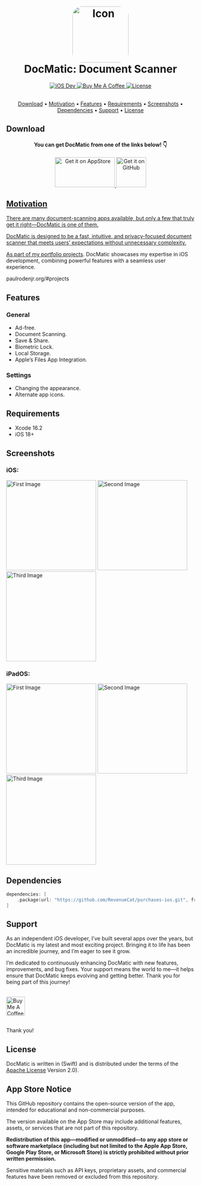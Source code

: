 <h1 align="center">
    <img src="Images/github1024.png" alt="Icon" width="150" style="border-radius: 25px"/>
    <br />
    <b>DocMatic: Document Scanner</b>
</h1>

<div align="center">
    <a href="https://developer.apple.com">
        <img src="Images/Badges/IOS.svg" alt="iOS Dev" />
    </a>
    <a href="https://buymeacoffee.com/paulrodenjr">
        <img src="Images/Badges/BMC.svg" alt="Buy Me A Coffee" />
    </a>
    <a href="https://github.com/RodenPaul86/DocMatic/blob/main/LICENSE">
        <img src="Images/Badges/Apache.svg" alt="License" />
    </a>
</div>

<br />

<p align="center">
    <a href="#download">Download</a>
    •
    <a href="#features">Motivation</a>
    •    
    <a href="#features">Features</a>
    •    
    <a href="#requirements">Requirements</a>
    •    
    <a href="#screenshots">Screenshots</a>
    •
    <a href="#support">Dependencies</a>
    •
    <a href="#support">Support</a>
    •    
    <a href="#license">License</a>
</p>

## Download

<div align="center">
    <h4><b>You can get DocMatic from one of the links below! 👇</b></h4>
    <a href="https://apps.apple.com/us/app/docmatic-document-scanner/id6740615012">
        <img src="Images/Badges/download-appstore/black_appstore_badge.svg" alt="Get it on AppStore" width= "160" height="80" />
    </a>
    <a href="https://github.com/RodenPaul86/DocMatic/releases/tag/v1.1.1">
        <img src="Images/Badges/github-badge.png" alt="Get it on GitHub" height="80" />
</div>

## Motivation

<p>
There are many document-scanning apps available, but only a few that truly get it right—DocMatic is one of them.

DocMatic is designed to be a fast, intuitive, and privacy-focused document scanner that meets users’ expectations without unnecessary complexity.

As part of my [portfolio projects](https://paulrodenjr.org/#projects). DocMatic showcases my expertise in iOS development, combining powerful features with a seamless user experience.
</p>

paulrodenjr.org/#projects


## Features

### General

* Ad-free.
* Document Scanning.
* Save & Share.
* Biometric Lock.
* Local Storage.
* Apple’s Files App Integration.

### Settings

* Changing the appearance.
* Alternate app icons.
  
## Requirements

- Xcode 16.2
- iOS 18+

## Screenshots

<div align="left">
    <h3><b>iOS:</b></h3>
    <div align="left">
    <img src="Images/Screenshots/IMG_iphone16_01.png" alt="First Image" width="240" />
    </a>
    <img src="Images/Screenshots/IMG_iphone16_02.png" alt="Second Image" width="240" />
    </a>
    <img src="Images/Screenshots/IMG_iphone16_03.png" alt="Third Image" width="240" />
    </a>
    <br/>

<div align="left">
    <h3><b>iPadOS:</b></h3>
    <div align="left">
    <img src="Images/Screenshots/IMG_ipadAir_01.png" alt="First Image" width="240" />
    </a>
    <img src="Images/Screenshots/IMG_ipadAir_02.png" alt="Second Image" width="240" />
    </a>
    <img src="Images/Screenshots/IMG_ipadAir_03.png" alt="Third Image" width="240" />
    </a>
    <br/>    
        
## Dependencies

```swift
dependencies: [
    .package(url: "https://github.com/RevenueCat/purchases-ios.git", from: "5.21.1")
]
```

## Support

As an independent iOS developer, I’ve built several apps over the years, but DocMatic is my latest and most exciting project. Bringing it to life has been an incredible journey, and I’m eager to see it grow.

I’m dedicated to continuously enhancing DocMatic with new features, improvements, and bug fixes. Your support means the world to me—it helps ensure that DocMatic keeps evolving and getting better. Thank you for being part of this journey!

<br />

<div align="left">
    <a href="https://buymeacoffee.com/paulrodenjr">
        <img src="Images/Badges/bmc-button.png" alt="Buy Me A Coffee" height="50" />
    </a>
</div>

<br />

Thank you!

## License
DocMatic is written in (Swift) and is distributed under the terms of the [Apache License](https://github.com/RodenPaul86/DocMatic/blob/main/LICENSE) Version 2.0).

## App Store Notice

This GitHub repository contains the open-source version of the app, intended for educational and non-commercial purposes.

The version available on the App Store may include additional features, assets, or services that are not part of this repository.

**Redistribution of this app—modified or unmodified—to any app store or software marketplace (including but not limited to the Apple App Store, Google Play Store, or Microsoft Store) is strictly prohibited without prior written permission.**

Sensitive materials such as API keys, proprietary assets, and commercial features have been removed or excluded from this repository.
